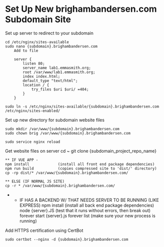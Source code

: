 # Set Up New brighambandersen.com Subdomain Site

Set up server to redirect to your subdomain

```
cd /etc/nginx/sites-available
sudo nano {subdomain}.brighambandersen.com
    Add to file

    server {
        listen 80;
        server_name lab1.emmasmith.org;
        root /var/www/lab1.emmasmith.org;
        index index.html;
        default_type "text/html";
        location / {
            try_files $uri $uri/ =404;
        }
    }

sudo ln -s /etc/nginx/sites-available/{subdomain}.brighambandersen.com /etc/nginx/sites-enabled/
```

Set up new directory for subdomain website files

```
sudo mkdir /var/www/{subdomain}.brighambandersen.com
sudo chown brig /var/www/{subdomain}.brighambandersen.com

sudo service nginx reload
```

Get website files on server cd ~ git clone {subdomain_project_repo_name}

```
** IF VUE APP -
npm install             (install all front end package dependencies)
npm run build           (copies compressed site to 'dist/' directory)
cp -rp dist/* /var/www/{subdomain}.brighambandersen.com/

** ELSE (IF NORMAL JS SITE)
cp -r * /var/www/{subdomain}.brighambandersen.com/
```

- - IF HAS A BACKEND W/ THAT NEEDS SERVER TO BE RUNNING (LIKE EXPRESS) npm install (install all back end package dependencies) node {server}.JS (test that it runs without errors, then break out) forever start {server}.js forever list (make sure your new process is running)

Add HTTPS certification using CertBot

```
sudo certbot --nginx -d {subdomain}.brighambandersen.com
```
